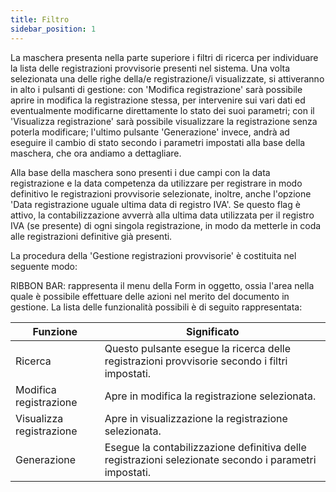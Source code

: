 ```yaml
---
title: Filtro
sidebar_position: 1
---
```


La maschera presenta nella parte superiore i filtri di ricerca per individuare la lista delle registrazioni provvisorie presenti nel sistema. Una volta selezionata una delle righe della/e registrazione/i visualizzate, si attiveranno in alto i pulsanti di gestione: con 'Modifica registrazione' sarà possibile aprire in modifica la registrazione stessa, per intervenire sui vari dati ed eventualmente modificarne direttamente lo stato dei suoi parametri; con il 'Visualizza registrazione' sarà possibile visualizzare la registrazione senza poterla modificare; l'ultimo pulsante 'Generazione' invece, andrà ad eseguire il cambio di stato secondo i parametri impostati alla base della maschera, che ora andiamo a dettagliare.

Alla base della maschera sono presenti i due campi con la data registrazione e la data competenza da utilizzare per registrare in modo definitivo le registrazioni provvisorie selezionate, inoltre, anche l'opzione 'Data registrazione uguale ultima data di registro IVA'. Se questo flag è attivo, la contabilizzazione avverrà alla ultima data utilizzata per il registro IVA (se presente) di ogni singola registrazione, in modo da metterle in coda alle registrazioni definitive già presenti.

La procedura della 'Gestione registrazioni provvisorie' è costituita nel seguente modo:

RIBBON BAR: rappresenta il menu della Form in oggetto, ossia l'area nella quale è possibile effettuare delle azioni nel merito del documento in gestione. La lista delle funzionalità possibili è di seguito rappresentata:



| Funzione | Significato |
| --- | --- |
| Ricerca | Questo pulsante esegue la ricerca delle registrazioni provvisorie secondo i filtri impostati. |
| Modifica registrazione | Apre in modifica la registrazione selezionata. |
| Visualizza registrazione | Apre in visualizzazione la registrazione selezionata. |
| Generazione | Esegue la contabilizzazione definitiva delle registrazioni selezionate secondo i parametri impostati. |






